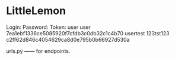 # LittleLemon

Login:          Password:           Token:
user            user                7ea1ebf1336ce5085920f7cfdb3c0db32c1c4b70
usertest        123tst123           c2ff62d846c4054629ca8d0e795b0b66927d530a

urls.py —— for endpoints.
